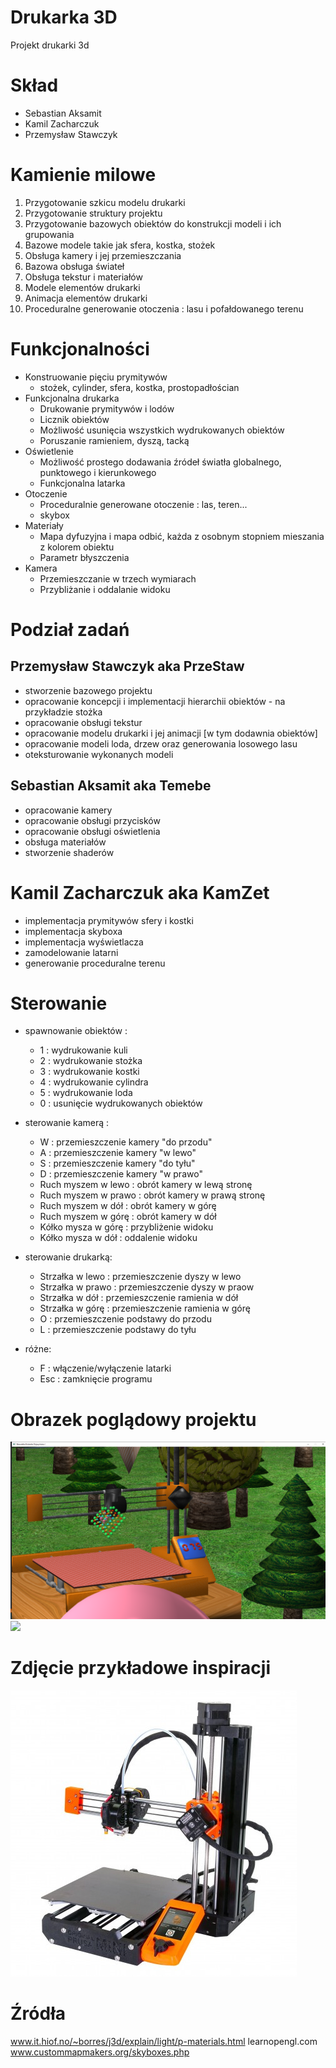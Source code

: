 # Drukarka 3D
Projekt drukarki 3d

# Skład

* Sebastian Aksamit
* Kamil Zacharczuk
* Przemysław Stawczyk

# Kamienie milowe

1. Przygotowanie szkicu modelu drukarki
2. Przygotowanie struktury projektu
3. Przygotowanie bazowych obiektów do konstrukcji modeli i ich grupowania
4. Bazowe modele takie jak sfera, kostka, stożek
5. Obsługa kamery i jej przemieszczania
6. Bazowa obsługa świateł
7. Obsługa tekstur i materiałów
8. Modele elementów drukarki
9. Animacja elementów drukarki
10. Proceduralne generowanie otoczenia : lasu i pofałdowanego terenu 

# Funkcjonalności

- Konstruowanie pięciu prymitywów
    - stożek, cylinder, sfera, kostka, prostopadłościan
- Funkcjonalna drukarka
    - Drukowanie prymitywów i lodów
    - Licznik obiektów
    - Możliwość usunięcia wszystkich wydrukowanych obiektów
    - Poruszanie ramieniem, dyszą, tacką
- Oświetlenie
    - Możliwość prostego dodawania źródeł światła globalnego, punktowego i kierunkowego
    - Funkcjonalna latarka
- Otoczenie
    - Proceduralnie generowane otoczenie : las, teren...
    - skybox
- Materiały
    - Mapa dyfuzyjna i mapa odbić, każda z osobnym stopniem mieszania z kolorem obiektu
    - Parametr błyszczenia
- Kamera
    - Przemieszczanie w trzech wymiarach
    - Przybliżanie i oddalanie widoku

# Podział zadań

## Przemysław Stawczyk aka PrzeStaw
- stworzenie bazowego projektu
- opracowanie koncepcji i implementacji hierarchii obiektów - na przykładzie stożka
- opracowanie obsługi tekstur
- opracowanie modelu drukarki i jej animacji [w tym dodawnia obiektów]
- opracowanie modeli loda, drzew oraz generowania losowego lasu
- oteksturowanie wykonanych modeli

## Sebastian Aksamit aka Temebe 
- opracowanie kamery
- opracowanie obsługi przycisków
- opracowanie obsługi oświetlenia
- obsługa materiałów
- stworzenie shaderów

# Kamil Zacharczuk aka KamZet
- implementacja prymitywów sfery i kostki
- implementacja skyboxa
- implementacja wyświetlacza
- zamodelowanie latarni
- generowanie proceduralne terenu

# Sterowanie

- spawnowanie obiektów :
	- 1 : wydrukowanie kuli
	- 2 : wydrukowanie stożka
	- 3 : wydrukowanie kostki
	- 4 : wydrukowanie cylindra
	- 5 : wydrukowanie loda
	- 0 : usunięcie wydrukowanych obiektów

- sterowanie kamerą :
	- W : przemieszczenie kamery "do przodu"
	- A : przemieszczenie kamery "w lewo"
	- S : przemieszczenie kamery "do tyłu"
	- D : przemieszczenie kamery "w prawo"
	- Ruch myszem w lewo : obrót kamery w lewą stronę
	- Ruch myszem w prawo : obrót kamery w prawą stronę
	- Ruch myszem w dół : obrót kamery w górę
	- Ruch myszem w górę : obrót kamery w dół
	- Kółko mysza w górę : przybliżenie widoku
	- Kółko mysza w dół : oddalenie widoku

- sterowanie drukarką:
	- Strzałka w lewo : przemieszczenie dyszy w lewo
	- Strzałka w prawo : przemieszczenie dyszy w praow
	- Strzałka w dół : przemieszczenie ramienia w dół
	- Strzałka w górę : przemieszczenie ramienia w górę
	- O : przemieszczenie podstawy do przodu
	- L : przemieszczenie podstawy do tyłu

- różne:
	- F : włączenie/wyłączenie latarki
	- Esc : zamknięcie programu

# Obrazek poglądowy projektu

![](drukarka3d-serce.png)
![](drukarka3d-zrobiona.png)

# Zdjęcie przykładowe inspiracji

![](prusi3.jpg)

# Źródła

www.it.hiof.no/~borres/j3d/explain/light/p-materials.html
learnopengl.com
www.custommapmakers.org/skyboxes.php